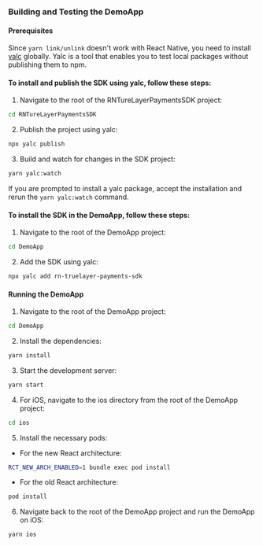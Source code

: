 ### Building and Testing the DemoApp

#### Prerequisites

Since `yarn link/unlink` doesn't work with React Native, you need to install
[yalc](https://www.npmjs.com/package/yalc) globally. Yalc is a tool that enables
you to test local packages without publishing them to npm.

#### To install and publish the SDK using yalc, follow these steps:

1. Navigate to the root of the RNTureLayerPaymentsSDK project:

```sh
cd RNTureLayerPaymentsSDK
```

2. Publish the project using yalc:

```sh
npx yalc publish
```

3. Build and watch for changes in the SDK project:

```sh
yarn yalc:watch
```

If you are prompted to install a yalc package, accept the installation and rerun
the `yarn yalc:watch` command.

#### To install the SDK in the DemoApp, follow these steps:

1. Navigate to the root of the DemoApp project:

```sh
cd DemoApp
```

2. Add the SDK using yalc:

```sh
npx yalc add rn-truelayer-payments-sdk
```

#### Running the DemoApp

1. Navigate to the root of the DemoApp project:

```sh
cd DemoApp
```

2. Install the dependencies:

```sh
yarn install
```

3. Start the development server:

```sh
yarn start
```

4. For iOS, navigate to the ios directory from the root of the DemoApp project:

```sh
cd ios
```

5. Install the necessary pods:

- For the new React architecture:

```sh
RCT_NEW_ARCH_ENABLED=1 bundle exec pod install
```

- For the old React architecture:

```sh
pod install
```

6. Navigate back to the root of the DemoApp project and run the DemoApp on iOS:

```sh
yarn ios
```
